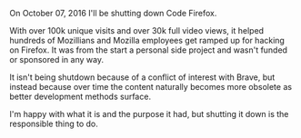 On October 07, 2016 I'll be shutting down Code Firefox.

With over 100k unique visits and over 30k full video views, it helped hundreds of Mozillians and Mozilla employees get ramped up for hacking on Firefox.  It was from the start a personal side project and wasn't funded or sponsored in any way.

It isn't being shutdown because of a conflict of interest with Brave, but instead because over time the content naturally becomes more obsolete as better development methods surface.

I'm happy with what it is and the purpose it had, but shutting it down is the responsible thing to do.
